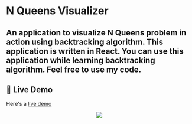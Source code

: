 
# N Queens Visualizer

## An application to visualize N Queens problem in action using backtracking algorithm. This application is written in React. You can use this application while learning backtracking algorithm. Feel free to use my code.

## :link: Live Demo

Here's a [live demo](https://ipsum13.github.io/N-Queens-Visualizer/#/)

<p align="center"> 
  <kbd>
<img src="https://i.postimg.cc/9QMtT8ps/N-Queens-Visualizer.gif"></img>
  </kbd>
</p>